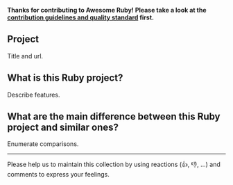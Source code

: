 **Thanks for contributing to Awesome Ruby! Please take a look at the [contribution guidelines and quality standard](https://github.com/markets/awesome-ruby/blob/master/CONTRIBUTING.md) first.**

## Project

Title and url.

## What is this Ruby project?

Describe features.

## What are the main difference between this Ruby project and similar ones?

Enumerate comparisons.

---

Please help us to maintain this collection by using reactions (:+1:, :-1:, ...) and comments to express your feelings.